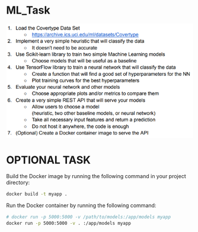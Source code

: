 # ML_Task
![Image](tasks.png "Tasks")


# OPTIONAL TASK

Build the Docker image by running the following command in your project directory:

```sh
docker build -t myapp .
```

Run the Docker container by running the following command:

```sh
# docker run -p 5000:5000 -v /path/to/models:/app/models myapp
docker run -p 5000:5000 -v . :/app/models myapp
```
